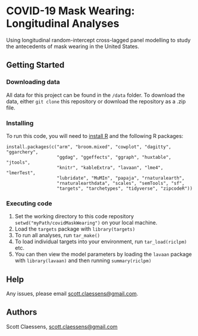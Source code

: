 # COVID-19 Mask Wearing: Longitudinal Analyses

Using longitudinal random-intercept cross-lagged panel modelling to study the antecedents of mask wearing in the United States.

## Getting Started

### Downloading data

All data for this project can be found in the `/data` folder. To download the data, either `git clone` this repository or download the repository as a .zip file.

### Installing

To run this code, you will need to [install R](https://www.r-project.org/) and the following R packages:

```
install.packages(c("arm", "broom.mixed", "cowplot", "dagitty", "ggarchery",
                   "ggdag", "ggeffects", "ggraph", "huxtable", "jtools", 
                   "knitr", "kableExtra", "lavaan", "lme4", "lmerTest", 
                   "lubridate", "MuMIn", "papaja", "rnaturalearth", 
                   "rnaturalearthdata", "scales", "semTools", "sf", 
                   "targets", "tarchetypes", "tidyverse", "zipcodeR"))
```

### Executing code

1. Set the working directory to this code repository `setwd("myPath/covidMaskWearing")` on your local machine.
2. Load the `targets` package with `library(targets)`
3. To run all analyses, run `tar_make()`
4. To load individual targets into your environment, run `tar_load(riclpm)` etc.
5. You can then view the model parameters by loading the `lavaan` package with `library(lavaan)` and then running `summary(riclpm)`

## Help

Any issues, please email scott.claessens@gmail.com.

## Authors

Scott Claessens, scott.claessens@gmail.com
